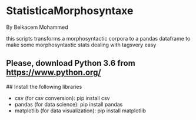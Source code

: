 # StatisticaMorphosyntaxe

By Belkacem Mohammed

this scripts transforms a morphosyntactic corpora to a pandas dataframe to make some morphosyntaxtic stats dealing with tagsvery easy


## Please, download Python 3.6 from https://www.python.org/

## Install the following libraries

- csv (for csv conversion): pip install csv
- pandas (for data science): pip install pandas
- matplotlib (for data visualization): pip install matplotlib
